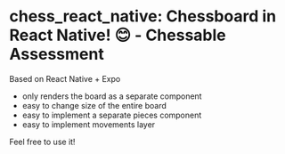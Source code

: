 # chess_react_native: Chessboard in React Native!  😊  - Chessable Assessment
Based on React Native + Expo

- only renders the board as a separate component 
- easy to change size of the entire board
- easy to implement a separate pieces component
- easy to implement movements layer 

Feel free to use it!
